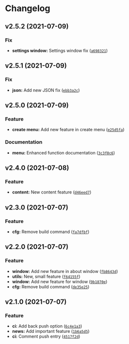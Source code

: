 # Changelog

<!--next-version-placeholder-->

## v2.5.2 (2021-07-09)
### Fix
* **settings window:** Settings window fix ([`a698321`](https://github.com/0dysseas/news-indicator/commit/a69832138e7e1614425a7cae2a72211faad5aad1))

## v2.5.1 (2021-07-09)
### Fix
* **json:** Add new JSON fix ([`ebb3a2c`](https://github.com/0dysseas/news-indicator/commit/ebb3a2c32f4a7ef383c729585c2032147d62f508))

## v2.5.0 (2021-07-09)
### Feature
* **create menu:** Add new feature in create menu ([`e25d5fa`](https://github.com/0dysseas/news-indicator/commit/e25d5fab56ae8f2879f571d384ae903d6be55c75))

### Documentation
* **menu:** Enhanced function documentation ([`3c3f0c6`](https://github.com/0dysseas/news-indicator/commit/3c3f0c6083a25271439208c7ad34743c812dc1f7))

## v2.4.0 (2021-07-08)
### Feature
* **content:** New content feature ([`d46eed7`](https://github.com/0dysseas/news-indicator/commit/d46eed76062ed00f2b758d3901707d67b400dab5))

## v2.3.0 (2021-07-07)
### Feature
* **cfg:** Remove build command ([`fa7dfbf`](https://github.com/0dysseas/news-indicator/commit/fa7dfbfabe9bba10083a81e6484bc26a73fcd1c0))

## v2.2.0 (2021-07-07)
### Feature
* **window:** Add new feature in about window ([`fb8643d`](https://github.com/0dysseas/news-indicator/commit/fb8643dbd16d175a52910261dbec8ed1624e7930))
* **utils:** New, small feature ([`f64155f`](https://github.com/0dysseas/news-indicator/commit/f64155f5335ebe3de209a2557ce6a6b2d4d18c1b))
* **window:** Add new feature for window ([`9b1870e`](https://github.com/0dysseas/news-indicator/commit/9b1870e91863ce0e50d635d597babf3128158c92))
* **cfg:** Remove build command ([`de35e25`](https://github.com/0dysseas/news-indicator/commit/de35e25d9060b4e0f2444a0a937aba86196d8016))

## v2.1.0 (2021-07-07)
### Feature
* **ci:** Add back push option ([`6c4e1a3`](https://github.com/0dysseas/news-indicator/commit/6c4e1a355632e4b5133405f9e21e8c029578a84e))
* **news:** Add important feature ([`1b6a5d5`](https://github.com/0dysseas/news-indicator/commit/1b6a5d53a6f9c197b8355533e922c407cd10c38d))
* **ci:** Comment push entry ([`4517f2d`](https://github.com/0dysseas/news-indicator/commit/4517f2d7b3942c924aba22c4cd72abd118fd6fc9))
